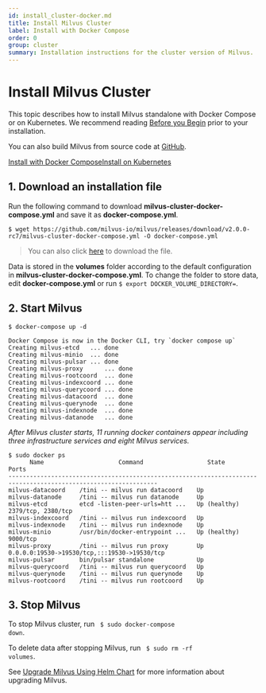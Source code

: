 ```yaml
---
id: install_cluster-docker.md
title: Install Milvus Cluster
label: Install with Docker Compose
order: 0
group: cluster
summary: Installation instructions for the cluster version of Milvus.
---
```


# Install Milvus Cluster

This topic describes how to install Milvus standalone with Docker Compose or on Kubernetes. We recommend reading [Before you Begin](prerequisite-docker.md) prior to your installation. 

You can also build Milvus from source code at [GitHub](https://github.com/milvus-io/milvus#to-start-developing-milvus).


<div class="tab-wrapper"><a href="install_cluster-docker.md" class='active '>Install with Docker Compose</a><a href="install_cluster-helm.md" class=''>Install on Kubernetes</a></div>


## 1. Download an installation file


Run the following command to download **milvus-cluster-docker-compose.yml** and save it as **docker-compose.yml**.

```
$ wget https://github.com/milvus-io/milvus/releases/download/v2.0.0-rc7/milvus-cluster-docker-compose.yml -O docker-compose.yml
```
> You can also click [here](https://github.com/milvus-io/milvus/releases/download/v2.0.0-rc7/milvus-cluster-docker-compose.yml) to download the file.

<div class="alert note">
Data is stored in the <b>volumes</b> folder according to the default configuration in <b>milvus-cluster-docker-compose.yml</b>. To change the folder to store data, edit <b>docker-compose.yml</b> or run <code>$ export DOCKER_VOLUME_DIRECTORY=</code>.
</div>

## 2. Start Milvus
```Shell
$ docker-compose up -d
```

```Text
Docker Compose is now in the Docker CLI, try `docker compose up`
Creating milvus-etcd   ... done
Creating milvus-minio  ... done
Creating milvus-pulsar ... done
Creating milvus-proxy      ... done
Creating milvus-rootcoord  ... done
Creating milvus-indexcoord ... done
Creating milvus-querycoord ... done
Creating milvus-datacoord  ... done
Creating milvus-querynode  ... done
Creating milvus-indexnode  ... done
Creating milvus-datanode   ... done
```

*After Milvus cluster starts, 11 running docker containers appear including three infrastructure services and eight Milvus services.*

```
$ sudo docker ps
      Name                     Command                  State                          Ports
----------------------------------------------------------------------------------------------------------------
milvus-datacoord    /tini -- milvus run datacoord    Up
milvus-datanode     /tini -- milvus run datanode     Up
milvus-etcd         etcd -listen-peer-urls=htt ...   Up (healthy)   2379/tcp, 2380/tcp
milvus-indexcoord   /tini -- milvus run indexcoord   Up
milvus-indexnode    /tini -- milvus run indexnode    Up
milvus-minio        /usr/bin/docker-entrypoint ...   Up (healthy)   9000/tcp
milvus-proxy        /tini -- milvus run proxy        Up             0.0.0.0:19530->19530/tcp,:::19530->19530/tcp
milvus-pulsar       bin/pulsar standalone            Up
milvus-querycoord   /tini -- milvus run querycoord   Up
milvus-querynode    /tini -- milvus run querynode    Up
milvus-rootcoord    /tini -- milvus run rootcoord    Up
```
## 3. Stop Milvus

To stop Milvus cluster, run <code> $ sudo docker-compose down</code>.

To delete data after stopping Milvus, run <code> $ sudo rm -rf  volumes</code>.

<div class="alert note">
See <a href="upgrade.md">Upgrade Milvus Using Helm Chart</a> for more information about upgrading Milvus.
</div>
